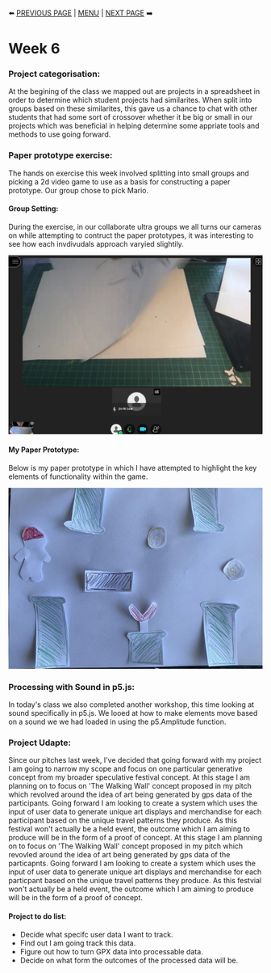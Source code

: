 :arrow_left: [PREVIOUS PAGE](https://github.com/connor-mcnamara/Slave-to-the-algorithm/tree/master/Week%205 "PREVIOUS PAGE") | [MENU](https://github.com/connor-mcnamara/Slave-to-the-algorithm/blob/master/README.md "MENU")  | [NEXT PAGE](https://github.com/connor-mcnamara/Slave-to-the-algorithm/tree/master/week%207 "NEXT PAGE") :arrow_right:
# Week 6 



### Project categorisation:
At the begining of the class we mapped out are projects in a spreadsheet in order to determine which student projects had similarites. When split into groups based on these similarites, this gave us a chance to chat with other students that had some sort of crossover whether it be big or small in our projects which was beneficial in helping determine some appriate tools and methods to use going forward.

### Paper prototype exercise:
The hands on exercise this week involved splitting into small groups and picking a 2d video game to use as a basis for constructing a paper prototype. 
Our group chose to pick Mario.

#### Group Setting: 
During the exercise, in our collaborate ultra groups we all turns our cameras on while attempting to contruct the paper prototypes, it was interesting to see how each invdivudals approach varyied slightily.

![](PaperProto3.png)


#### My Paper Prototype:
Below is my paper prototype in which I have attempted to highlight the key elements of functionality within the game.

![](PaperProto.gif)


### Processing with Sound in p5.js:
In today's class we also completed another workshop, this time looking at sound specifically in p5.js. We looed at how to make elements move based on a sound we we had loaded in using the p5.Amplitude function.

### Project Udapte: 
Since our pitches last week, I've decided that going forward with my project I am going to narrow my scope and focus on one particular generative concept from my broader speculative festival concept. At this stage I am planning on to focus on 'The Walking Wall' concept proposed in my pitch which revolved around the idea of art being generated by gps data of the participants. Going forward I am looking to create a system which uses the input of user data to generate unique art displays and merchandise for each participant based on the unique travel patterns they produce. As this festival won't actually be a held event, the outcome which I am aiming to produce will be in the form of a proof of concept. At this stage I am planning on to focus on 'The Walking Wall' concept proposed in my pitch which revovled around the idea of art being generated by gps data of the particapnts. Going forward I am looking to create a system which uses the input of user data to generate unique art displays and merchandise for each particpant based on the unique travel patterns they produce. As this festvial won't actually be a held event, the outcome which I am aiming to produce will be in the form of a proof of concept. 

#### Project to do list:
* Decide what specifc user data I want to track. 
* Find out I am going track this data.
* Figure out how to turn GPX data into processable data.
* Decide on what form the outcomes of the processed data will be.



